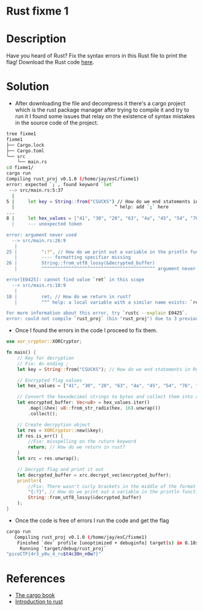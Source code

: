 # Rust fixme 1

# Description
Have you heard of Rust? Fix the syntax errors in this Rust file to print the flag! Download the Rust code [here](https://challenge-files.picoctf.net/c_verbal_sleep/3f0e13f541928f420d9c8c96b06d4dbf7b2fa18b15adbd457108e8c80a1f5883/fixme1.tar.gz).
# Solution
-  After downloading the file and decompress it there's a cargo project which is the rust package manager after trying to compile it and try to run it I found some issues that relay on the existence of syntax mistakes in the source code of the project.

``` bash
tree fixme1
fixme1
├── Cargo.lock
├── Cargo.toml
└── src
    └── main.rs
cd fixme1/
cargo run
Compiling rust_proj v0.1.0 (/home/jay/esC/fixme1)
error: expected `;`, found keyword `let`
 --> src/main.rs:5:37
  |
5 |     let key = String::from("CSUCKS") // How do we end statements in Rust?
  |                                     ^ help: add `;` here
...
8 |     let hex_values = ["41", "30", "20", "63", "4a", "45", "54", "76", "01", "1c", "7e", "59", "63", "e1", "61", "25", "7f", "...
  |     --- unexpected token

error: argument never used
  --> src/main.rs:26:9
   |
25 |         ":?", // How do we print out a variable in the println function? 
   |         ---- formatting specifier missing
26 |         String::from_utf8_lossy(&decrypted_buffer)
   |         ^^^^^^^^^^^^^^^^^^^^^^^^^^^^^^^^^^^^^^^^^^ argument never used

error[E0425]: cannot find value `ret` in this scope
  --> src/main.rs:18:9
   |
18 |         ret; // How do we return in rust?
   |         ^^^ help: a local variable with a similar name exists: `res`

For more information about this error, try `rustc --explain E0425`.
error: could not compile `rust_proj` (bin "rust_proj") due to 3 previous errors
```

- Once I found the errors in the code I proceed to fix them.

```rust
use xor_cryptor::XORCryptor;

fn main() {
    // Key for decryption
    // Fix: An ending ;
    let key = String::from("CSUCKS"); // How do we end statements in Rust?

    // Encrypted flag values
    let hex_values = ["41", "30", "20", "63", "4a", "45", "54", "76", "01", "1c", "7e", "59", "63", "e1", "61", "25", "7f", "5a", "60", "50", "11", "38", "1f", "3a", "60", "e9", "62", "20", "0c", "e6", "50", "d3", "35"];

    // Convert the hexadecimal strings to bytes and collect them into a vector
    let encrypted_buffer: Vec<u8> = hex_values.iter()
        .map(|&hex| u8::from_str_radix(hex, 16).unwrap())
        .collect();

    // Create decrpytion object
    let res = XORCryptor::new(&key);
    if res.is_err() {
        //Fix: misspelling on the ruturn keyword
        return; // How do we return in rust?
    }
    let xrc = res.unwrap();

    // Decrypt flag and print it out
    let decrypted_buffer = xrc.decrypt_vec(encrypted_buffer);
    println!(
        //Fix: There wasn't curly brackets in the middle of the format {}
        "{:?}", // How do we print out a variable in the println function? 
        String::from_utf8_lossy(&decrypted_buffer)
    );
}
```

-  Once the code is free of errors I run the code and get the flag
```bash
cargo run
   Compiling rust_proj v0.1.0 (/home/jay/esC/fixme1)
    Finished `dev` profile [unoptimized + debuginfo] target(s) in 0.18s
     Running `target/debug/rust_proj`
"picoCTF{4r3_y0u_4_ru$t4c30n_n0w?}"
```
# References
- [The cargo book](https://doc.rust-lang.org/cargo/)
- [Introduction to rust](https://www.geeksforgeeks.org/introduction-to-rust-programming-language/)
